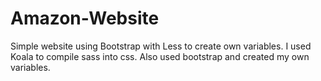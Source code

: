 # Amazon-Website
Simple website using Bootstrap with Less to create own variables.
I used Koala to compile sass into css. Also used bootstrap and created my own variables.
